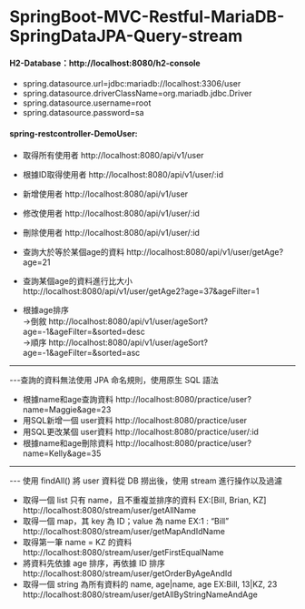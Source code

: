 # SpringBoot-MVC-Restful-MariaDB-SpringDataJPA-Query-stream

#### H2-Database：http://localhost:8080/h2-console
* spring.datasource.url=jdbc:mariadb://localhost:3306/user
* spring.datasource.driverClassName=org.mariadb.jdbc.Driver
* spring.datasource.username=root
* spring.datasource.password=sa

#### spring-restcontroller-DemoUser:

* 取得所有使用者 http://localhost:8080/api/v1/user  
* 根據ID取得使用者 http://localhost:8080/api/v1/user/:id  
* 新增使用者 http://localhost:8080/api/v1/user  
* 修改使用者 http://localhost:8080/api/v1/user/:id  
* 刪除使用者 http://localhost:8080/api/v1/user/:id

* 查詢大於等於某個age的資料 http://localhost:8080/api/v1/user/getAge?age=21
* 查詢某個age的資料進行比大小 http://localhost:8080/api/v1/user/getAge2?age=37&ageFilter=1
* 根據age排序   
->倒敘 http://localhost:8080/api/v1/user/ageSort?age=-1&ageFilter=&sorted=desc  
->順序 http://localhost:8080/api/v1/user/ageSort?age=-1&ageFilter=&sorted=asc  

---
---查詢的資料無法使用 JPA 命名規則，使用原生 SQL 語法
  
* 根據name和age查詢資料 http://localhost:8080/practice/user?name=Maggie&age=23
* 用SQL新增一個 user資料 http://localhost:8080/practice/user
* 用SQL更改某個 user資料 http://localhost:8080/practice/user/:id
* 根據name和age刪除資料 http://localhost:8080/practice/user?name=Kelly&age=35
  
---
--- 使用 findAll() 將 user 資料從 DB 撈出後，使用 stream 進行操作以及過濾
  
* 取得一個 list 只有 name，且不重複並排序的資料  EX:[Bill, Brian, KZ]  http://localhost:8080/stream/user/getAllName
* 取得一個 map，其 key 為 ID；value 為 name  EX:1 : “Bill” http://localhost:8080/stream/user/getMapAndIdName
* 取得第一筆 name = KZ 的資料  http://localhost:8080/stream/user/getFirstEqualName
* 將資料先依據 age 排序，再依據 ID 排序  http://localhost:8080/stream/user/getOrderByAgeAndId
* 取得一個 string 為所有資料的 name, age|name, age  EX:Bill, 13|KZ, 23  http://localhost:8080/stream/user/getAllByStringNameAndAge
